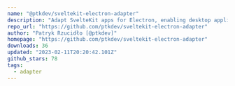 ```yaml
---
name: "@ptkdev/sveltekit-electron-adapter"
description: "Adapt SvelteKit apps for Electron, enabling desktop application builds."
repo_url: "https://github.com/ptkdev/sveltekit-electron-adapter"
author: "Patryk Rzucidło [@ptkdev]"
homepage: "https://github.com/ptkdev/sveltekit-electron-adapter"
downloads: 36
updated: "2023-02-11T20:20:42.101Z"
github_stars: 78
tags: 
  - adapter
---
```

